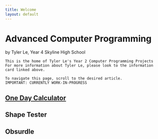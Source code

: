 ```yaml
---
title: Welcome
layout: default
---
```


# Advanced Computer Programming 

by Tyler Le, Year 4 Skyline High School

    This is the home of Tyler Le's Year 2 Computer Programming Projects
    For more information about Tyler Le, please look to the information card linked above.
    
    To navigate this page, scroll to the desired article.
    IMPORTANT: CURRENTLY WORK-IN-PROGRESS

## [One Day Calculator](https://tylerlecmd.github.io/LiteraryPortfolio/2023/03/14/htrllap.html)
## Shape Tester
## Obsurdle
